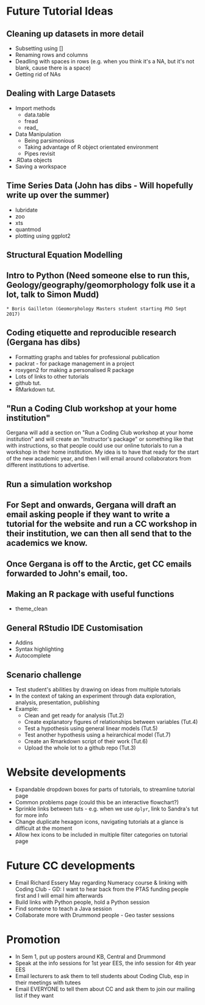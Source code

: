 # Future Tutorial Ideas

## Cleaning up datasets in more detail
* Subsetting using []
* Renaming rows and columns
* Deadling with spaces in rows (e.g. when you think it's a NA, but it's not blank, cause there is a space)
* Getting rid of NAs

## Dealing with Large Datasets
* Import methods
  * data.table
  * fread
  * read_
* Data Manipulation
  * Being parsimonious
  * Taking advantage of R object orientated environment
  * Pipes revisit
* .RData objects
* Saving a workspace

## Time Series Data (John has dibs - Will hopefully write up over the summer)
* lubridate
* zoo
* xts
* quantmod
* plotting using ggplot2

## Structural Equation Modelling

## Intro to Python (Need someone else to run this, Geology/geography/geomorphology folk use it a lot, talk to Simon Mudd)
	* Boris Gailleton (Geomorphology Masters student starting PhD Sept 2017)

## Coding etiquette and reproducible research (Gergana has dibs)
* Formatting graphs and tables for professional publication
* packrat - for package management in a project
* roxygen2 for making a personalised R package
* Lots of links to other tutorials
 * github tut.
 * RMarkdown tut.
 
## "Run a Coding Club workshop at your home institution"
Gergana will add a section on "Run a Coding Club workshop at your home institution" and will create an "Instructor's package" or something like that with instructions, so that people could use our online tutorials to run a workshop in their home institution. My idea is to have that ready for the start of the new academic year, and then I will email around collaborators from different institutions to advertise.

## Run a simulation workshop
 
 ## For Sept and onwards, Gergana will draft an email asking people if they want to write a tutorial for the website and run a CC workshop in their institution, we can then all send that to the academics we know.
 
 ## Once Gergana is off to the Arctic, get CC emails forwarded to John's email, too.

## Making an R package with useful functions
* theme_clean

## General RStudio IDE Customisation
* Addins
* Syntax highlighting
* Autocomplete

## Scenario challenge
* Test student's abilities by drawing on ideas from multiple tutorials
* In the context of taking an experiment through data exploration, analysis, presentation, publishing
* Example:
  * Clean and get ready for analysis (Tut.2)
  * Create explanatory figures of relationships between variables (Tut.4)
  * Test a hypothesis using general linear models (Tut.5)
  * Test another hypothesis using a heirarchical model (Tut.7)
  * Create an Rmarkdown script of their work (Tut.6)
  * Upload the whole lot to a github repo (Tut.3)
  
# Website developments
* Expandable dropdown boxes for parts of tutorials, to streamline tutorial page
* Common problems page (could this be an interactive flowchart?)
* Sprinkle links between tuts - e.g. when we use `dplyr`, link to Sandra's tut for more info
* Change duplicate hexagon icons, navigating tutorials at a glance is difficult at the moment
* Allow hex icons to be included in multiple filter categories on tutorial page

# Future CC developments
* Email Richard Essery May regarding Numeracy course & linking with Coding Club - GD: I want to hear back from the PTAS funding people first and I will email him afterwards
* Build links with Python people, hold a Python session
* Find someone to teach a Java session
* Collaborate more with Drummond people - Geo taster sessions

# Promotion
* In Sem 1, put up posters around KB, Central and Drummond
* Speak at the info sessions for 1st year EES, the info session for 4th year EES
* Email lecturers to ask them to tell students about Coding Club, esp in their meetings with tutees
* Email EVERYONE to tell them about CC and ask them to join our mailing list if they want



